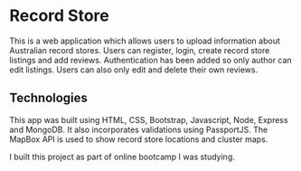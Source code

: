 # Record Store

This is a web application which allows users to upload information about Australian record stores. Users can register, login, create record store listings and add reviews. Authentication has been added so only author can edit listings. Users can also only edit and delete their own reviews.

## Technologies
This app was built using HTML, CSS, Bootstrap, Javascript, Node, Express and MongoDB. It also incorporates validations using PassportJS. The MapBox API is used to show record store locations and cluster maps.

I built this project as part of online bootcamp I was studying.
